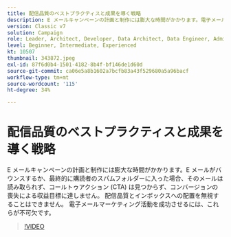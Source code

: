 ```yaml
---
title: 配信品質のベストプラクティスと成果を導く戦略
description: E メールキャンペーンの計画と制作には膨大な時間がかかります。電子メールがバウンスするか、最終的に購読者のスパムフォルダーに入った場合、購読者は… （説明は 60 ～ 160 文字にする必要があります）
version: Classic v7
solution: Campaign
role: Leader, Architect, Developer, Data Architect, Data Engineer, Admin, User
level: Beginner, Intermediate, Experienced
kt: 10507
thumbnail: 343872.jpeg
exl-id: 87f6d0b4-1501-4182-8b4f-bf146de1d60d
source-git-commit: ca06e5a8b1602a7bcfb83a43f529680a5a96bacf
workflow-type: tm+mt
source-wordcount: '115'
ht-degree: 34%

---
```


# 配信品質のベストプラクティスと成果を導く戦略

E メールキャンペーンの計画と制作には膨大な時間がかかります。E メールがバウンスするか、最終的に購読者のスパムフォルダーに入った場合、そのメールは読み取られず、コールトゥアクション (CTA) は見つからず、コンバージョンの喪失による収益目標に達しません。 配信品質とインボックスへの配置を無視することはできません。 電子メールマーケティング活動を成功させるには、これらが不可欠です。

>[!VIDEO](https://video.tv.adobe.com/v/343872/?quality=12&learn=on)
